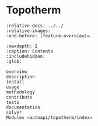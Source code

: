 # Topotherm

```{include} ../../README.md
:relative-docs: ../../
:relative-images:
:end-before: (feature-overview)=
```

```{toctree}
:maxdepth: 2
:caption: Contents
:includehidden:
:glob:

overview
description
install
usage
methodology
contribute
tests
documentation
solver
Modules <autoapi/topotherm/index>
```
